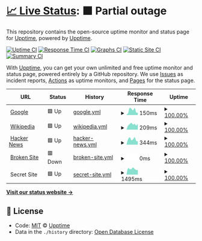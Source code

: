 # [📈 Live Status](https://demo.upptime.js.org): <!--live status--> **🟧 Partial outage**

This repository contains the open-source uptime monitor and status page for [Upptime](https://upptime.js.org), powered by [Upptime](https://github.com/upptime/upptime).

[![Uptime CI](https://github.com/koj-co/upptime/workflows/Uptime%20CI/badge.svg)](https://github.com/koj-co/upptime/actions?query=workflow%3A%22Uptime+CI%22)
[![Response Time CI](https://github.com/koj-co/upptime/workflows/Response%20Time%20CI/badge.svg)](https://github.com/koj-co/upptime/actions?query=workflow%3A%22Response+Time+CI%22)
[![Graphs CI](https://github.com/koj-co/upptime/workflows/Graphs%20CI/badge.svg)](https://github.com/koj-co/upptime/actions?query=workflow%3A%22Graphs+CI%22)
[![Static Site CI](https://github.com/koj-co/upptime/workflows/Static%20Site%20CI/badge.svg)](https://github.com/koj-co/upptime/actions?query=workflow%3A%22Static+Site+CI%22)
[![Summary CI](https://github.com/koj-co/upptime/workflows/Summary%20CI/badge.svg)](https://github.com/koj-co/upptime/actions?query=workflow%3A%22Summary+CI%22)

With [Upptime](https://upptime.js.org), you can get your own unlimited and free uptime monitor and status page, powered entirely by a GitHub repository. We use [Issues](https://github.com/upptime/upptime/issues) as incident reports, [Actions](https://github.com/k-hal/upptime/actions) as uptime monitors, and [Pages](https://demo.upptime.js.org) for the status page.

<!--start: status pages-->
<!-- This summary is generated by Upptime (https://github.com/upptime/upptime) -->
<!-- Do not edit this manually, your changes will be overwritten -->
<!-- prettier-ignore -->
| URL | Status | History | Response Time | Uptime |
| --- | ------ | ------- | ------------- | ------ |
| <img alt="" src="https://favicons.githubusercontent.com/www.google.com" height="13"> [Google](https://www.google.com) | 🟩 Up | [google.yml](https://github.com/k-hal/upptime/commits/HEAD/history/google.yml) | <details><summary><img alt="Response time graph" src="./graphs/google/response-time-week.png" height="20"> 150ms</summary><br><a href="https://k-hal.github.io/upptime/history/google"><img alt="Response time 92" src="https://img.shields.io/endpoint?url=https%3A%2F%2Fraw.githubusercontent.com%2Fk-hal%2Fupptime%2FHEAD%2Fapi%2Fgoogle%2Fresponse-time.json"></a><br><a href="https://k-hal.github.io/upptime/history/google"><img alt="24-hour response time 75" src="https://img.shields.io/endpoint?url=https%3A%2F%2Fraw.githubusercontent.com%2Fk-hal%2Fupptime%2FHEAD%2Fapi%2Fgoogle%2Fresponse-time-day.json"></a><br><a href="https://k-hal.github.io/upptime/history/google"><img alt="7-day response time 150" src="https://img.shields.io/endpoint?url=https%3A%2F%2Fraw.githubusercontent.com%2Fk-hal%2Fupptime%2FHEAD%2Fapi%2Fgoogle%2Fresponse-time-week.json"></a><br><a href="https://k-hal.github.io/upptime/history/google"><img alt="30-day response time 124" src="https://img.shields.io/endpoint?url=https%3A%2F%2Fraw.githubusercontent.com%2Fk-hal%2Fupptime%2FHEAD%2Fapi%2Fgoogle%2Fresponse-time-month.json"></a><br><a href="https://k-hal.github.io/upptime/history/google"><img alt="1-year response time 92" src="https://img.shields.io/endpoint?url=https%3A%2F%2Fraw.githubusercontent.com%2Fk-hal%2Fupptime%2FHEAD%2Fapi%2Fgoogle%2Fresponse-time-year.json"></a></details> | <details><summary><a href="https://k-hal.github.io/upptime/history/google">100.00%</a></summary><a href="https://k-hal.github.io/upptime/history/google"><img alt="All-time uptime 100.00%" src="https://img.shields.io/endpoint?url=https%3A%2F%2Fraw.githubusercontent.com%2Fk-hal%2Fupptime%2FHEAD%2Fapi%2Fgoogle%2Fuptime.json"></a><br><a href="https://k-hal.github.io/upptime/history/google"><img alt="24-hour uptime 100.00%" src="https://img.shields.io/endpoint?url=https%3A%2F%2Fraw.githubusercontent.com%2Fk-hal%2Fupptime%2FHEAD%2Fapi%2Fgoogle%2Fuptime-day.json"></a><br><a href="https://k-hal.github.io/upptime/history/google"><img alt="7-day uptime 100.00%" src="https://img.shields.io/endpoint?url=https%3A%2F%2Fraw.githubusercontent.com%2Fk-hal%2Fupptime%2FHEAD%2Fapi%2Fgoogle%2Fuptime-week.json"></a><br><a href="https://k-hal.github.io/upptime/history/google"><img alt="30-day uptime 100.00%" src="https://img.shields.io/endpoint?url=https%3A%2F%2Fraw.githubusercontent.com%2Fk-hal%2Fupptime%2FHEAD%2Fapi%2Fgoogle%2Fuptime-month.json"></a><br><a href="https://k-hal.github.io/upptime/history/google"><img alt="1-year uptime 100.00%" src="https://img.shields.io/endpoint?url=https%3A%2F%2Fraw.githubusercontent.com%2Fk-hal%2Fupptime%2FHEAD%2Fapi%2Fgoogle%2Fuptime-year.json"></a></details>
| <img alt="" src="https://favicons.githubusercontent.com/en.wikipedia.org" height="13"> [Wikipedia](https://en.wikipedia.org) | 🟩 Up | [wikipedia.yml](https://github.com/k-hal/upptime/commits/HEAD/history/wikipedia.yml) | <details><summary><img alt="Response time graph" src="./graphs/wikipedia/response-time-week.png" height="20"> 209ms</summary><br><a href="https://k-hal.github.io/upptime/history/wikipedia"><img alt="Response time 196" src="https://img.shields.io/endpoint?url=https%3A%2F%2Fraw.githubusercontent.com%2Fk-hal%2Fupptime%2FHEAD%2Fapi%2Fwikipedia%2Fresponse-time.json"></a><br><a href="https://k-hal.github.io/upptime/history/wikipedia"><img alt="24-hour response time 230" src="https://img.shields.io/endpoint?url=https%3A%2F%2Fraw.githubusercontent.com%2Fk-hal%2Fupptime%2FHEAD%2Fapi%2Fwikipedia%2Fresponse-time-day.json"></a><br><a href="https://k-hal.github.io/upptime/history/wikipedia"><img alt="7-day response time 209" src="https://img.shields.io/endpoint?url=https%3A%2F%2Fraw.githubusercontent.com%2Fk-hal%2Fupptime%2FHEAD%2Fapi%2Fwikipedia%2Fresponse-time-week.json"></a><br><a href="https://k-hal.github.io/upptime/history/wikipedia"><img alt="30-day response time 275" src="https://img.shields.io/endpoint?url=https%3A%2F%2Fraw.githubusercontent.com%2Fk-hal%2Fupptime%2FHEAD%2Fapi%2Fwikipedia%2Fresponse-time-month.json"></a><br><a href="https://k-hal.github.io/upptime/history/wikipedia"><img alt="1-year response time 196" src="https://img.shields.io/endpoint?url=https%3A%2F%2Fraw.githubusercontent.com%2Fk-hal%2Fupptime%2FHEAD%2Fapi%2Fwikipedia%2Fresponse-time-year.json"></a></details> | <details><summary><a href="https://k-hal.github.io/upptime/history/wikipedia">100.00%</a></summary><a href="https://k-hal.github.io/upptime/history/wikipedia"><img alt="All-time uptime 100.00%" src="https://img.shields.io/endpoint?url=https%3A%2F%2Fraw.githubusercontent.com%2Fk-hal%2Fupptime%2FHEAD%2Fapi%2Fwikipedia%2Fuptime.json"></a><br><a href="https://k-hal.github.io/upptime/history/wikipedia"><img alt="24-hour uptime 100.00%" src="https://img.shields.io/endpoint?url=https%3A%2F%2Fraw.githubusercontent.com%2Fk-hal%2Fupptime%2FHEAD%2Fapi%2Fwikipedia%2Fuptime-day.json"></a><br><a href="https://k-hal.github.io/upptime/history/wikipedia"><img alt="7-day uptime 100.00%" src="https://img.shields.io/endpoint?url=https%3A%2F%2Fraw.githubusercontent.com%2Fk-hal%2Fupptime%2FHEAD%2Fapi%2Fwikipedia%2Fuptime-week.json"></a><br><a href="https://k-hal.github.io/upptime/history/wikipedia"><img alt="30-day uptime 100.00%" src="https://img.shields.io/endpoint?url=https%3A%2F%2Fraw.githubusercontent.com%2Fk-hal%2Fupptime%2FHEAD%2Fapi%2Fwikipedia%2Fuptime-month.json"></a><br><a href="https://k-hal.github.io/upptime/history/wikipedia"><img alt="1-year uptime 100.00%" src="https://img.shields.io/endpoint?url=https%3A%2F%2Fraw.githubusercontent.com%2Fk-hal%2Fupptime%2FHEAD%2Fapi%2Fwikipedia%2Fuptime-year.json"></a></details>
| <img alt="" src="https://favicons.githubusercontent.com/news.ycombinator.com" height="13"> [Hacker News](https://news.ycombinator.com) | 🟩 Up | [hacker-news.yml](https://github.com/k-hal/upptime/commits/HEAD/history/hacker-news.yml) | <details><summary><img alt="Response time graph" src="./graphs/hacker-news/response-time-week.png" height="20"> 344ms</summary><br><a href="https://k-hal.github.io/upptime/history/hacker-news"><img alt="Response time 342" src="https://img.shields.io/endpoint?url=https%3A%2F%2Fraw.githubusercontent.com%2Fk-hal%2Fupptime%2FHEAD%2Fapi%2Fhacker-news%2Fresponse-time.json"></a><br><a href="https://k-hal.github.io/upptime/history/hacker-news"><img alt="24-hour response time 208" src="https://img.shields.io/endpoint?url=https%3A%2F%2Fraw.githubusercontent.com%2Fk-hal%2Fupptime%2FHEAD%2Fapi%2Fhacker-news%2Fresponse-time-day.json"></a><br><a href="https://k-hal.github.io/upptime/history/hacker-news"><img alt="7-day response time 344" src="https://img.shields.io/endpoint?url=https%3A%2F%2Fraw.githubusercontent.com%2Fk-hal%2Fupptime%2FHEAD%2Fapi%2Fhacker-news%2Fresponse-time-week.json"></a><br><a href="https://k-hal.github.io/upptime/history/hacker-news"><img alt="30-day response time 328" src="https://img.shields.io/endpoint?url=https%3A%2F%2Fraw.githubusercontent.com%2Fk-hal%2Fupptime%2FHEAD%2Fapi%2Fhacker-news%2Fresponse-time-month.json"></a><br><a href="https://k-hal.github.io/upptime/history/hacker-news"><img alt="1-year response time 342" src="https://img.shields.io/endpoint?url=https%3A%2F%2Fraw.githubusercontent.com%2Fk-hal%2Fupptime%2FHEAD%2Fapi%2Fhacker-news%2Fresponse-time-year.json"></a></details> | <details><summary><a href="https://k-hal.github.io/upptime/history/hacker-news">100.00%</a></summary><a href="https://k-hal.github.io/upptime/history/hacker-news"><img alt="All-time uptime 99.96%" src="https://img.shields.io/endpoint?url=https%3A%2F%2Fraw.githubusercontent.com%2Fk-hal%2Fupptime%2FHEAD%2Fapi%2Fhacker-news%2Fuptime.json"></a><br><a href="https://k-hal.github.io/upptime/history/hacker-news"><img alt="24-hour uptime 100.00%" src="https://img.shields.io/endpoint?url=https%3A%2F%2Fraw.githubusercontent.com%2Fk-hal%2Fupptime%2FHEAD%2Fapi%2Fhacker-news%2Fuptime-day.json"></a><br><a href="https://k-hal.github.io/upptime/history/hacker-news"><img alt="7-day uptime 100.00%" src="https://img.shields.io/endpoint?url=https%3A%2F%2Fraw.githubusercontent.com%2Fk-hal%2Fupptime%2FHEAD%2Fapi%2Fhacker-news%2Fuptime-week.json"></a><br><a href="https://k-hal.github.io/upptime/history/hacker-news"><img alt="30-day uptime 99.96%" src="https://img.shields.io/endpoint?url=https%3A%2F%2Fraw.githubusercontent.com%2Fk-hal%2Fupptime%2FHEAD%2Fapi%2Fhacker-news%2Fuptime-month.json"></a><br><a href="https://k-hal.github.io/upptime/history/hacker-news"><img alt="1-year uptime 99.95%" src="https://img.shields.io/endpoint?url=https%3A%2F%2Fraw.githubusercontent.com%2Fk-hal%2Fupptime%2FHEAD%2Fapi%2Fhacker-news%2Fuptime-year.json"></a></details>
| <img alt="" src="https://favicons.githubusercontent.com/thissitedoesnotexist.com" height="13"> [Broken Site](https://thissitedoesnotexist.com) | 🟥 Down | [broken-site.yml](https://github.com/k-hal/upptime/commits/HEAD/history/broken-site.yml) | <details><summary><img alt="Response time graph" src="./graphs/broken-site/response-time-week.png" height="20"> 0ms</summary><br><a href="https://k-hal.github.io/upptime/history/broken-site"><img alt="Response time 0" src="https://img.shields.io/endpoint?url=https%3A%2F%2Fraw.githubusercontent.com%2Fk-hal%2Fupptime%2FHEAD%2Fapi%2Fbroken-site%2Fresponse-time.json"></a><br><a href="https://k-hal.github.io/upptime/history/broken-site"><img alt="24-hour response time 0" src="https://img.shields.io/endpoint?url=https%3A%2F%2Fraw.githubusercontent.com%2Fk-hal%2Fupptime%2FHEAD%2Fapi%2Fbroken-site%2Fresponse-time-day.json"></a><br><a href="https://k-hal.github.io/upptime/history/broken-site"><img alt="7-day response time 0" src="https://img.shields.io/endpoint?url=https%3A%2F%2Fraw.githubusercontent.com%2Fk-hal%2Fupptime%2FHEAD%2Fapi%2Fbroken-site%2Fresponse-time-week.json"></a><br><a href="https://k-hal.github.io/upptime/history/broken-site"><img alt="30-day response time 0" src="https://img.shields.io/endpoint?url=https%3A%2F%2Fraw.githubusercontent.com%2Fk-hal%2Fupptime%2FHEAD%2Fapi%2Fbroken-site%2Fresponse-time-month.json"></a><br><a href="https://k-hal.github.io/upptime/history/broken-site"><img alt="1-year response time 0" src="https://img.shields.io/endpoint?url=https%3A%2F%2Fraw.githubusercontent.com%2Fk-hal%2Fupptime%2FHEAD%2Fapi%2Fbroken-site%2Fresponse-time-year.json"></a></details> | <details><summary><a href="https://k-hal.github.io/upptime/history/broken-site">100.00%</a></summary><a href="https://k-hal.github.io/upptime/history/broken-site"><img alt="All-time uptime 100.00%" src="https://img.shields.io/endpoint?url=https%3A%2F%2Fraw.githubusercontent.com%2Fk-hal%2Fupptime%2FHEAD%2Fapi%2Fbroken-site%2Fuptime.json"></a><br><a href="https://k-hal.github.io/upptime/history/broken-site"><img alt="24-hour uptime 100.00%" src="https://img.shields.io/endpoint?url=https%3A%2F%2Fraw.githubusercontent.com%2Fk-hal%2Fupptime%2FHEAD%2Fapi%2Fbroken-site%2Fuptime-day.json"></a><br><a href="https://k-hal.github.io/upptime/history/broken-site"><img alt="7-day uptime 100.00%" src="https://img.shields.io/endpoint?url=https%3A%2F%2Fraw.githubusercontent.com%2Fk-hal%2Fupptime%2FHEAD%2Fapi%2Fbroken-site%2Fuptime-week.json"></a><br><a href="https://k-hal.github.io/upptime/history/broken-site"><img alt="30-day uptime 100.00%" src="https://img.shields.io/endpoint?url=https%3A%2F%2Fraw.githubusercontent.com%2Fk-hal%2Fupptime%2FHEAD%2Fapi%2Fbroken-site%2Fuptime-month.json"></a><br><a href="https://k-hal.github.io/upptime/history/broken-site"><img alt="1-year uptime 100.00%" src="https://img.shields.io/endpoint?url=https%3A%2F%2Fraw.githubusercontent.com%2Fk-hal%2Fupptime%2FHEAD%2Fapi%2Fbroken-site%2Fuptime-year.json"></a></details>
| <img alt="" src="https://favicons.githubusercontent.com/null" height="13"> Secret Site | 🟩 Up | [secret-site.yml](https://github.com/k-hal/upptime/commits/HEAD/history/secret-site.yml) | <details><summary><img alt="Response time graph" src="./graphs/secret-site/response-time-week.png" height="20"> 1495ms</summary><br><a href="https://k-hal.github.io/upptime/history/secret-site"><img alt="Response time 1436" src="https://img.shields.io/endpoint?url=https%3A%2F%2Fraw.githubusercontent.com%2Fk-hal%2Fupptime%2FHEAD%2Fapi%2Fsecret-site%2Fresponse-time.json"></a><br><a href="https://k-hal.github.io/upptime/history/secret-site"><img alt="24-hour response time 1230" src="https://img.shields.io/endpoint?url=https%3A%2F%2Fraw.githubusercontent.com%2Fk-hal%2Fupptime%2FHEAD%2Fapi%2Fsecret-site%2Fresponse-time-day.json"></a><br><a href="https://k-hal.github.io/upptime/history/secret-site"><img alt="7-day response time 1495" src="https://img.shields.io/endpoint?url=https%3A%2F%2Fraw.githubusercontent.com%2Fk-hal%2Fupptime%2FHEAD%2Fapi%2Fsecret-site%2Fresponse-time-week.json"></a><br><a href="https://k-hal.github.io/upptime/history/secret-site"><img alt="30-day response time 1420" src="https://img.shields.io/endpoint?url=https%3A%2F%2Fraw.githubusercontent.com%2Fk-hal%2Fupptime%2FHEAD%2Fapi%2Fsecret-site%2Fresponse-time-month.json"></a><br><a href="https://k-hal.github.io/upptime/history/secret-site"><img alt="1-year response time 1436" src="https://img.shields.io/endpoint?url=https%3A%2F%2Fraw.githubusercontent.com%2Fk-hal%2Fupptime%2FHEAD%2Fapi%2Fsecret-site%2Fresponse-time-year.json"></a></details> | <details><summary><a href="https://k-hal.github.io/upptime/history/secret-site">100.00%</a></summary><a href="https://k-hal.github.io/upptime/history/secret-site"><img alt="All-time uptime 100.00%" src="https://img.shields.io/endpoint?url=https%3A%2F%2Fraw.githubusercontent.com%2Fk-hal%2Fupptime%2FHEAD%2Fapi%2Fsecret-site%2Fuptime.json"></a><br><a href="https://k-hal.github.io/upptime/history/secret-site"><img alt="24-hour uptime 100.00%" src="https://img.shields.io/endpoint?url=https%3A%2F%2Fraw.githubusercontent.com%2Fk-hal%2Fupptime%2FHEAD%2Fapi%2Fsecret-site%2Fuptime-day.json"></a><br><a href="https://k-hal.github.io/upptime/history/secret-site"><img alt="7-day uptime 100.00%" src="https://img.shields.io/endpoint?url=https%3A%2F%2Fraw.githubusercontent.com%2Fk-hal%2Fupptime%2FHEAD%2Fapi%2Fsecret-site%2Fuptime-week.json"></a><br><a href="https://k-hal.github.io/upptime/history/secret-site"><img alt="30-day uptime 100.00%" src="https://img.shields.io/endpoint?url=https%3A%2F%2Fraw.githubusercontent.com%2Fk-hal%2Fupptime%2FHEAD%2Fapi%2Fsecret-site%2Fuptime-month.json"></a><br><a href="https://k-hal.github.io/upptime/history/secret-site"><img alt="1-year uptime 100.00%" src="https://img.shields.io/endpoint?url=https%3A%2F%2Fraw.githubusercontent.com%2Fk-hal%2Fupptime%2FHEAD%2Fapi%2Fsecret-site%2Fuptime-year.json"></a></details>

<!--end: status pages-->

[**Visit our status website →**](https://demo.upptime.js.org)

## 📄 License

- Code: [MIT](./LICENSE) © [Upptime](https://upptime.js.org)
- Data in the `./history` directory: [Open Database License](https://opendatacommons.org/licenses/odbl/1-0/)
